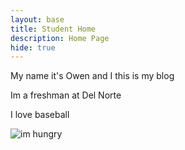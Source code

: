 ```yaml
---
layout: base
title: Student Home 
description: Home Page
hide: true
---
```


My name it's Owen and I this is my blog

Im a freshman at Del Norte

I love baseball

![im hungry](https://www.google.com/url?sa=i&url=https%3A%2F%2Fwww.ebay.com%2Fitm%2F284167578932&psig=AOvVaw2eCl6WCemp5KG50l0vMIqy&ust=1733946965867000&source=images&cd=vfe&opi=89978449&ved=0CBQQjRxqFwoTCJiUiPv9nYoDFQAAAAAdAAAAABAE)